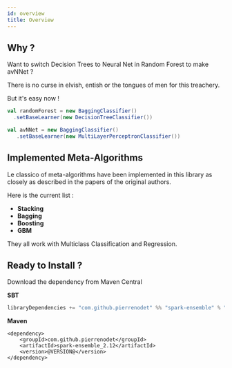 ```yaml
---
id: overview
title: Overview
---
```


## Why ?

Want to switch Decision Trees to Neural Net in Random Forest to make avNNet ?

There is no curse in elvish, entish or the tongues of men for this treachery.

But it's easy now !

```scala
val randomForest = new BaggingClassifier()
  .setBaseLearner(new DecisionTreeClassifier())
```
  
```scala
val avNNet = new BaggingClassifier()
   .setBaseLearner(new MultiLayerPerceptronClassifier())
```

## Implemented Meta-Algorithms

Le classico of meta-algorithms have been implemented in this library as closely as described in the papers of the original authors.

Here is the current list :

 * **Stacking**
 * **Bagging**
 * **Boosting**
 * **GBM**
 
They all work with Multiclass Classification and Regression.

## Ready to Install ?

Download the dependency from Maven Central

**SBT**

```scala
libraryDependencies += "com.github.pierrenodet" %% "spark-ensemble" % "@VERSION@"
```

**Maven**

```maven-pom
<dependency>
    <groupId>com.github.pierrenodet</groupId>
    <artifactId>spark-ensemble_2.12</artifactId>
    <version>@VERSION@</version>
</dependency>
```